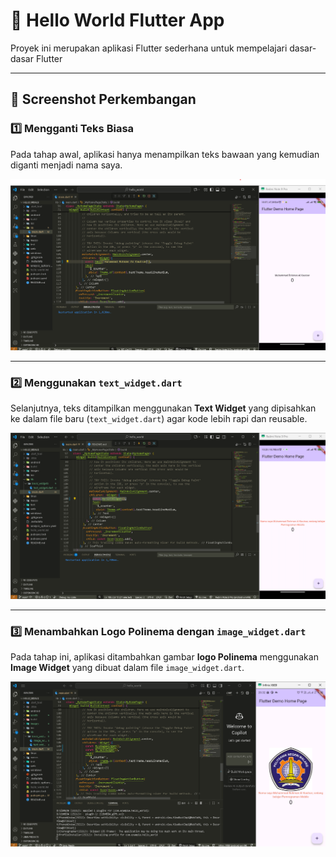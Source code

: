 # 🚀 Hello World Flutter App

Proyek ini merupakan aplikasi Flutter sederhana untuk mempelajari dasar-dasar Flutter

---

## 📸 Screenshot Perkembangan

### 1️⃣ Mengganti Teks Biasa  
Pada tahap awal, aplikasi hanya menampilkan teks bawaan yang kemudian diganti menjadi nama saya.  

![Screenshot hello_world](images/01.png)

---

### 2️⃣ Menggunakan `text_widget.dart`  
Selanjutnya, teks ditampilkan menggunakan **Text Widget** yang dipisahkan ke dalam file baru (`text_widget.dart`) agar kode lebih rapi dan reusable.  

![Screenshot text_fullname](images/02.png)

---

### 3️⃣ Menambahkan Logo Polinema dengan `image_widget.dart`  
Pada tahap ini, aplikasi ditambahkan gambar **logo Polinema** menggunakan **Image Widget** yang dibuat dalam file `image_widget.dart`.  

![Screenshot logo_polinema](images/03.png)